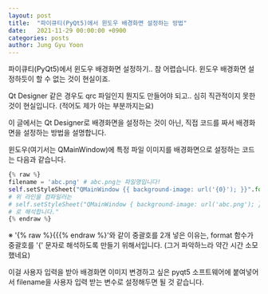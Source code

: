 ```yaml
---
layout: post
title:  "파이큐티(PyQt5)에서 윈도우 배경화면 설정하는 방법"
date:   2021-11-29 00:00:00 +0900
categories: posts
author: Jung Gyu Yoon
---
```

파이큐티(PyQt5)에서 윈도우 배경화면 설정하기.. 참 어렵습니다. 윈도우 배경화면 설정하듯이 할 수 없는 것이 현실이죠. 

Qt Designer 같은 경우도 qrc 파일인지 뭔지도 만들어야 되고.. 심히 직관적이지 못한 것이 현실입니다. (적어도 제가 아는 부분까지는요)

이 글에서는 Qt Designer로 배경화면을 설정하는 것이 아닌, 직접 코드를 짜서 배경화면을 설정하는 방법을 설명합니다.

윈도우(여기서는 QMainWindow)에 특정 파일 이미지를 배경화면으로 설정하는 코드는 다음과 같습니다.

```python
{% raw %}
filename = 'abc.png' # abc.png는 파일명입니다!
self.setStyleSheet("QMainWindow {{ background-image: url('{0}'); }}".format(filename)) 
# 위 라인을 컴파일러는 
# self.setStyleSheet("QMainWindow { background-image: url('abc.png'); })
# 로 해석합니다."
{% endraw %}
```

※ '{% raw %}{{{% endraw %}'와 같이 중괄호를 2개 넣은 이유는, format 함수가 중괄호를 '{' 문자로 해석하도록 만들기 위해서입니다. (그거 파악하느라 약간 시간 소모했네요)

이걸 사용자 입력을 받아 배경화면 이미지 변경하고 싶은 pyqt5 소프트웨어에 붙여넣어서 filename을 사용자 입력 받는 변수로 설정해두면 될 것 같습니다.  




